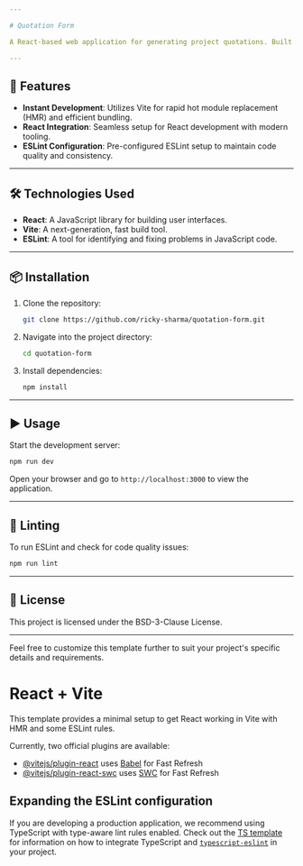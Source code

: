 ```yaml
---

# Quotation Form

A React-based web application for generating project quotations. Built with Vite for fast development and optimized build processes.

---
```


## 🚀 Features

* **Instant Development**: Utilizes Vite for rapid hot module replacement (HMR) and efficient bundling.
* **React Integration**: Seamless setup for React development with modern tooling.
* **ESLint Configuration**: Pre-configured ESLint setup to maintain code quality and consistency.

---

## 🛠️ Technologies Used

* **React**: A JavaScript library for building user interfaces.
* **Vite**: A next-generation, fast build tool.
* **ESLint**: A tool for identifying and fixing problems in JavaScript code.

---

## 📦 Installation

1. Clone the repository:

   ```bash
   git clone https://github.com/ricky-sharma/quotation-form.git
   ```



2. Navigate into the project directory:

   ```bash
   cd quotation-form
   ```



3. Install dependencies:

   ```bash
   npm install
   ```



---

## ▶️ Usage

Start the development server:

```bash
npm run dev
```



Open your browser and go to `http://localhost:3000` to view the application.

---

## 🧪 Linting

To run ESLint and check for code quality issues:

```bash
npm run lint
```



---

## 📄 License

This project is licensed under the BSD-3-Clause License.

---

Feel free to customize this template further to suit your project's specific details and requirements.



# React + Vite

This template provides a minimal setup to get React working in Vite with HMR and some ESLint rules.

Currently, two official plugins are available:

- [@vitejs/plugin-react](https://github.com/vitejs/vite-plugin-react/blob/main/packages/plugin-react) uses [Babel](https://babeljs.io/) for Fast Refresh
- [@vitejs/plugin-react-swc](https://github.com/vitejs/vite-plugin-react/blob/main/packages/plugin-react-swc) uses [SWC](https://swc.rs/) for Fast Refresh

## Expanding the ESLint configuration

If you are developing a production application, we recommend using TypeScript with type-aware lint rules enabled. Check out the [TS template](https://github.com/vitejs/vite/tree/main/packages/create-vite/template-react-ts) for information on how to integrate TypeScript and [`typescript-eslint`](https://typescript-eslint.io) in your project.
